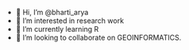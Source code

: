 - 👋 Hi, I’m @bharti_arya
- 👀 I’m interested in research work
- 🌱 I’m currently learning R
- 💞️ I’m looking to collaborate on GEOINFORMATICS.


<!---
bhartii62/bhartii62 is a ✨ special ✨ repository because its `README.md` (this file) appears on your GitHub profile.
You can click the Preview link to take a look at your changes.
--->
